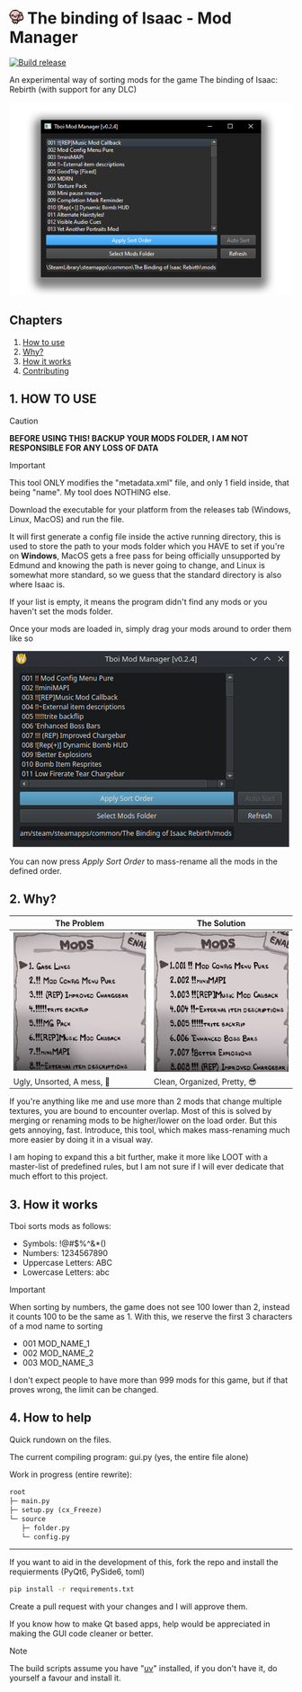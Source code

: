 # <img src="assets/icon.png" width="25" height="25" alt="isaac thumbs up"> The binding of Isaac - Mod Manager 

[![Build release](https://github.com/PetricaT/IsaacMM/actions/workflows/python-build.yml/badge.svg)](https://github.com/PetricaT/IsaacMM/actions/workflows/python-build.yml)

An experimental way of sorting mods for the game The binding of Isaac: Rebirth (with support for any DLC) 

<div align="center">

![Program Window](./assets/demo_window.png)

</div>

## Chapters
1. [How to use](#how-to-use)
2. [Why?](#why)
3. [How it works](#how-it-works)
4. [Contributing](#how-to-help)

## 1. HOW TO USE

> [!CAUTION]
> **BEFORE USING THIS! BACKUP YOUR MODS FOLDER, I AM NOT RESPONSIBLE FOR ANY LOSS OF DATA**

> [!IMPORTANT]
> This tool ONLY modifies the "metadata.xml" file, and only 1 field inside, that being "name". My tool does NOTHING else.

Download the executable for your platform from the releases tab (Windows, Linux, MacOS) and run the file.

It will first generate a config file inside the active running directory, this is used to store the path to your mods folder which you HAVE to set if you're on **Windows**, MacOS gets a free pass for being officially unsupported by Edmund and knowing the path is never going to change, and Linux is somewhat more standard, so we guess that the standard directory is also where Isaac is.

If your list is empty, it means the program didn't find any mods or you haven't set the mods folder.

Once your mods are loaded in, simply drag your mods around to order them like so

<div align="center">

![demo_gif](./assets/demo_dnd.gif)

</div>

You can now press *Apply Sort Order* to mass-rename all the mods in the defined order.

## 2. Why?

|                The Problem               |                 The Solution               |
| ---------------------------------------- | ------------------------------------------ |
| ![the_problem](./assets/the_problem.png) | ![the_solution](./assets/the_solution.png) | 
| Ugly, Unsorted, A mess, 🤢               | Clean, Organized, Pretty, 😎               |

If you're anything like me and use more than 2 mods that change multiple textures, you are bound to encounter overlap. Most of this is solved by merging or renaming mods to be higher/lower on the load order. But this gets annoying, fast. Introduce, this tool, which makes mass-renaming much more easier by doing it in a visual way. 

I am hoping to expand this a bit further, make it more like LOOT with a master-list of predefined rules, but I am not sure if I will ever dedicate that much effort to this project.

## 3. How it works

Tboi sorts mods as follows:

* Symbols: !@#$%^&*()
* Numbers: 1234567890
* Uppercase Letters: ABC
* Lowercase Letters: abc

> [!IMPORTANT]
> When sorting by numbers, the game does not see 100 lower than 2, instead it counts 100 to be the same as 1. With this, we reserve the first 3 characters of a mod name to sorting
>
> * 001 MOD_NAME_1
> * 002 MOD_NAME_2
> * 003 MOD_NAME_3

I don't expect people to have more than 999 mods for this game, but if that proves wrong, the limit can be changed.

## 4. How to help

Quick rundown on the files.

The current compiling program: gui.py (yes, the entire file alone)

Work in progress (entire rewrite):

```
root
├─ main.py
├─ setup.py (cx_Freeze)
└─ source
   ├─ folder.py
   └─ config.py
```

---

If you want to aid in the development of this, fork the repo and install the requierments (PyQt6, PySide6, toml) 

``` sh
pip install -r requirements.txt
```

Create a pull request with your changes and I will approve them.

If you know how to make Qt based apps, help would be appreciated in making the GUI code cleaner or better.

> [!NOTE]
> The build scripts assume you have "[uv](https://docs.astral.sh/uv/)" installed, if you don't have it, do yourself a favour and install it.
